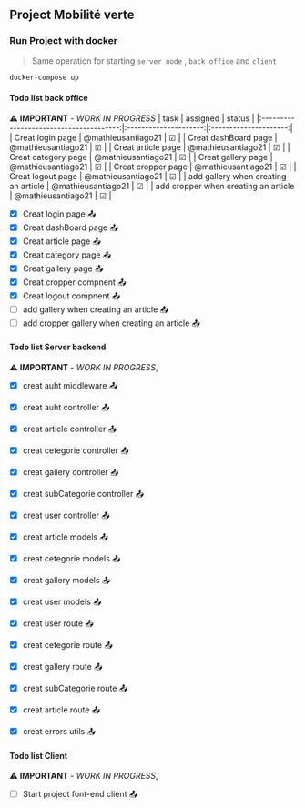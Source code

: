 ## Project Mobilité verte 

### Run Project with docker

>Same operation for starting `server node` , `back office` and `client`

```bash
docker-compose up 
```
#### Todo list back office
:warning:
**IMPORTANT** - *WORK IN PROGRESS*
|        task                             |        assigned       |        status         |
|:---------------------------------------:|:---------------------:|:---------------------:|
| Creat login page                        |  @mathieusantiago21   |        &#9745;        |
| Creat dashBoard page                    |  @mathieusantiago21   |        &#9745;        |
| Creat article page                      |  @mathieusantiago21   |        &#9745;        |
| Creat category page                     |  @mathieusantiago21   |        &#9745;        |
| Creat gallery page                      |  @mathieusantiago21   |        &#9745;        |
| Creat cropper page                      |  @mathieusantiago21   |        &#9745;        |
| Creat logout page                       |  @mathieusantiago21   |        &#9745;        |
| add gallery when creating an article    |  @mathieusantiago21   |        &#9745;        |
| add cropper when creating an article    |  @mathieusantiago21   |        &#9745;        |

- [x] Creat login page :outbox_tray: 
- [x] Creat dashBoard page :outbox_tray: 
- [x] Creat article page :outbox_tray: 
- [x] Creat category page :outbox_tray: 
- [x] Creat gallery page :outbox_tray: 
- [x] Creat cropper compnent :outbox_tray: 
- [x] Creat logout compnent :outbox_tray: 
- [ ] add gallery when creating an article :outbox_tray: 
- [ ] add cropper gallery when creating an article :outbox_tray: 

#### Todo list Server backend
:warning:
**IMPORTANT** - *WORK IN PROGRESS*,

- [x] creat auht middleware :outbox_tray: 

- [x] creat auht controller :outbox_tray: 
- [x] creat article controller :outbox_tray: 
- [x] creat cetegorie controller :outbox_tray: 
- [x] creat gallery controller :outbox_tray: 
- [x] creat subCategorie controller :outbox_tray: 
- [x] creat user controller :outbox_tray: 

- [x] creat article models :outbox_tray: 
- [x] creat cetegorie models :outbox_tray: 
- [x] creat gallery models :outbox_tray: 
- [x] creat user models :outbox_tray: 

- [x] creat user route :outbox_tray: 
- [x] creat cetegorie route :outbox_tray: 
- [x] creat gallery route :outbox_tray: 
- [x] creat subCategorie route :outbox_tray: 
- [x] creat article route :outbox_tray: 

- [x] creat errors utils :outbox_tray: 

#### Todo list Client
:warning:
**IMPORTANT** - *WORK IN PROGRESS*,

- [ ] Start project font-end client :outbox_tray: 
